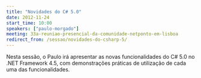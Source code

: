```yaml
---
title: "Novidades do C# 5.0"
date: 2012-11-24
start_time: 10:00
speakers: ["paulo-morgado"]
meeting: 33a-reuniao-presencial-da-comunidade-netponto-em-lisboa
redirect_from: /sessao/novidades-do-csharp-5/
---
```


Nesta sessão, o Paulo irá apresentar as novas funcionalidades do C# 5.0 no .NET Framework 4.5, com demonstrações práticas de utilização de cada uma das funcionalidades.
